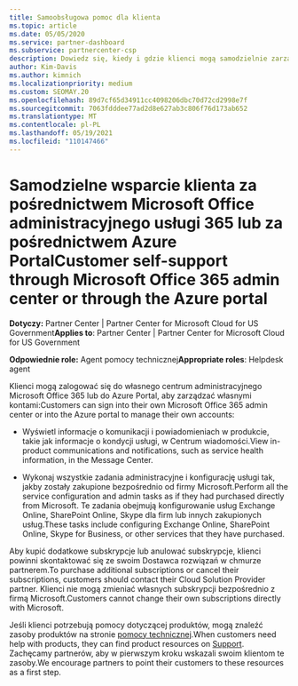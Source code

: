 ```yaml
---
title: Samoobsługowa pomoc dla klienta
ms.topic: article
ms.date: 05/05/2020
ms.service: partner-dashboard
ms.subservice: partnercenter-csp
description: Dowiedz się, kiedy i gdzie klienci mogą samodzielnie zarządzać swoimi kontami i kiedy powinni kontaktować się ze swoim Dostawca rozwiązań w chmurze partnerem.
author: Kim-Davis
ms.author: kimnich
ms.localizationpriority: medium
ms.custom: SEOMAY.20
ms.openlocfilehash: 89d7cf65d34911cc4098206dbc70d72cd2998e7f
ms.sourcegitcommit: 7063fdddee77ad2d8e627ab3c806f76d173ab652
ms.translationtype: MT
ms.contentlocale: pl-PL
ms.lasthandoff: 05/19/2021
ms.locfileid: "110147466"
---
```

# <a name="customer-self-support-through-microsoft-office-365-admin-center-or-through-the-azure-portal"></a><span data-ttu-id="565cd-103">Samodzielne wsparcie klienta za pośrednictwem Microsoft Office administracyjnego usługi 365 lub za pośrednictwem Azure Portal</span><span class="sxs-lookup"><span data-stu-id="565cd-103">Customer self-support through Microsoft Office 365 admin center or through the Azure portal</span></span>

<span data-ttu-id="565cd-104">**Dotyczy:** Partner Center | Partner Center for Microsoft Cloud for US Government</span><span class="sxs-lookup"><span data-stu-id="565cd-104">**Applies to**: Partner Center | Partner Center for Microsoft Cloud for US Government</span></span>

<span data-ttu-id="565cd-105">**Odpowiednie role:** Agent pomocy technicznej</span><span class="sxs-lookup"><span data-stu-id="565cd-105">**Appropriate roles**: Helpdesk agent</span></span>

<span data-ttu-id="565cd-106">Klienci mogą zalogować się do własnego centrum administracyjnego Microsoft Office 365 lub do Azure Portal, aby zarządzać własnymi kontami:</span><span class="sxs-lookup"><span data-stu-id="565cd-106">Customers can sign into their own Microsoft Office 365 admin center or into the Azure portal to manage their own accounts:</span></span>

- <span data-ttu-id="565cd-107">Wyświetl informacje o komunikacji i powiadomieniach w produkcie, takie jak informacje o kondycji usługi, w Centrum wiadomości.</span><span class="sxs-lookup"><span data-stu-id="565cd-107">View in-product communications and notifications, such as service health information, in the Message Center.</span></span>

- <span data-ttu-id="565cd-108">Wykonaj wszystkie zadania administracyjne i konfigurację usługi tak, jakby zostały zakupione bezpośrednio od firmy Microsoft.</span><span class="sxs-lookup"><span data-stu-id="565cd-108">Perform all the service configuration and admin tasks as if they had purchased directly from Microsoft.</span></span> <span data-ttu-id="565cd-109">Te zadania obejmują konfigurowanie usług Exchange Online, SharePoint Online, Skype dla firm lub innych zakupionych usług.</span><span class="sxs-lookup"><span data-stu-id="565cd-109">These tasks include configuring Exchange Online, SharePoint Online, Skype for Business, or other services that they have purchased.</span></span>

<span data-ttu-id="565cd-110">Aby kupić dodatkowe subskrypcje lub anulować subskrypcje, klienci powinni skontaktować się ze swoim Dostawca rozwiązań w chmurze partnerem.</span><span class="sxs-lookup"><span data-stu-id="565cd-110">To purchase additional subscriptions or cancel their subscriptions, customers should contact their Cloud Solution Provider partner.</span></span> <span data-ttu-id="565cd-111">Klienci nie mogą zmieniać własnych subskrypcji bezpośrednio z firmą Microsoft.</span><span class="sxs-lookup"><span data-stu-id="565cd-111">Customers cannot change their own subscriptions directly with Microsoft.</span></span>

<span data-ttu-id="565cd-112">Jeśli klienci potrzebują pomocy dotyczącej produktów, mogą znaleźć zasoby produktów na stronie [pomocy technicznej](https://partnercenter.microsoft.com/partner/support).</span><span class="sxs-lookup"><span data-stu-id="565cd-112">When customers need help with products, they can find product resources on [Support](https://partnercenter.microsoft.com/partner/support).</span></span> <span data-ttu-id="565cd-113">Zachęcamy partnerów, aby w pierwszym kroku wskazali swoim klientom te zasoby.</span><span class="sxs-lookup"><span data-stu-id="565cd-113">We encourage partners to point their customers to these resources as a first step.</span></span>

 

 



